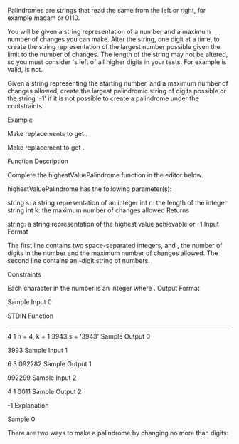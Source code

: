 Palindromes are strings that read the same from the left or right, for example madam or 0110.

You will be given a string representation of a number and a maximum number of changes you can make. Alter the string, one digit at a time, to create the string representation of the largest number possible given the limit to the number of changes. The length of the string may not be altered, so you must consider 's left of all higher digits in your tests. For example  is valid,  is not.

Given a string representing the starting number, and a maximum number of changes allowed, create the largest palindromic string of digits possible or the string '-1' if it is not possible to create a palindrome under the contstraints.

Example


Make  replacements to get .



Make  replacement to get .

Function Description

Complete the highestValuePalindrome function in the editor below.

highestValuePalindrome has the following parameter(s):

string s: a string representation of an integer
int n: the length of the integer string
int k: the maximum number of changes allowed
Returns

string: a string representation of the highest value achievable or -1
Input Format

The first line contains two space-separated integers,  and , the number of digits in the number and the maximum number of changes allowed.
The second line contains an -digit string of numbers.

Constraints

Each character  in the number is an integer where .
Output Format

Sample Input 0

STDIN   Function
-----   --------
4 1     n = 4, k = 1
3943    s = '3943'
Sample Output 0

3993
Sample Input 1

6 3
092282
Sample Output 1

992299
Sample Input 2

4 1
0011
Sample Output 2

-1
Explanation

Sample 0

There are two ways to make  a palindrome by changing no more than  digits:


